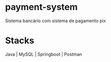# payment-system
Sistema bancário com sistema de pagamento pix

# Stacks
Java | MySQL | Springboot | Postman
